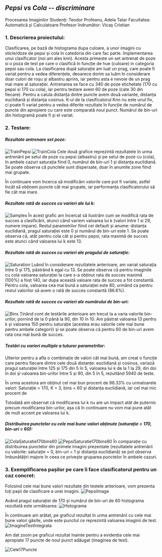## **_Pepsi vs Cola -- discriminare_**
Procesarea Imaginilor
Studenți: Teodor Profeanu, Adela Tatar
Facultatea: Automatică și Calculatoare
Profesor îndrumător: Vicaș Cristian

### 1. Descrierea proiectului:
Clasificarea, pe bază de histograma dupa culoare, a unor imagini cu sticle/doze de pepsi și cola în catedoria din care fac parte. 
Implementarea unui clasificator (noi am ales knn). Acesta primeste un set antrenat de poze si o poza de test pe care o clasifică în funcție de hue (culoare) in categoria pepsi sau cola. 
La clasificarea după saturație am luat un prag, care poate fi variat pentru a vedea diferențele, deoarece dorim sa luăm în considerare doar culori de roșu și albastru aprins, iar pentru asta e nevoie de un prag mai mare al saturației. 
Antrenarea se face cu 340 de poze etichetate (170 cu pepsi si 170 cu cola), iar pentru testare avem 60 de poze (cate 30 din fiecare).
Pentru a calula distanța dintre puncte avem două variante, distanța euclidiană și distanța cosinus. 
K-ul de la clasificatorul Knn nu este unul fix, ci poate fi variat pentru a vedea diferite rezultate în funcție de numărul de puncte din apropiere cu care este comparată noul punct. 
Numărul de bin-uri din histogramă poate fi și el variat.

### 2. Testare:
##### Rezultate antrenare set poze: 
![TrainPepsi](https://github.com/teodor-profeanu/Coke-Pepsi-Discrimination/blob/main/graphs/TrainPepsi.jpeg?raw=true)
![TrainCola](https://github.com/teodor-profeanu/Coke-Pepsi-Discrimination/blob/main/graphs/TrainCola.jpeg?raw=true)
Cele două grafice reprezintă rezultatele în urma antrenării pe setul de poze cu pepsi (albastru) și pe setul de poze cu (cola), în ambele cazuri saturația fiind 0, numărul de bin-uri 1 și distanța euclidiană. Se poate observa că punctele sunt dispersate, doar în anumite zone fiind mai grupate. 

În continuare vom încerca să modificăm valorile care pot fi variate, astfel încât să obținem puncte cât mai grupate, iar performanța clasificatorului să fie cât mai mare.  

##### Rezultate rată de succes cu varieri ale lui k: 
![Samples](https://github.com/teodor-profeanu/Coke-Pepsi-Discrimination/blob/main/graphs/VariationNoSamples.jpeg?raw=true)
În acest grafic am încercat să ilustrăm cum se modifică rata de succes a clasificării, atunci când variem valoarea lui k (valori între 1 si 29, numere impare). Restul parametrilor fiind cei default și anume: distanța euclidiană, pragul saturației este 0 și numărul de bin-uri este 1. 
Se poate observa că, atât pentru cola cât și pentru pepsi, rata maximă de succes este atunci când valoarea lui k este 13. 

##### Rezultate rată de succes cu varieri ale pragului de saturație: 
![Saturation](https://github.com/teodor-profeanu/Coke-Pepsi-Discrimination/blob/main/graphs/VariationSaturation.jpeg?raw=true)
Luând în considerare rezultatele anterioare, am variat saturația între 0 și 175, păstrând k egal cu 13. Se poate observa că pentru imaginile cu cola valoarea saturației la care s-a obținut rata de succes maximă (100%) a fost 140, iar dupa această valoare rata de succes a fot constantă. Pentru cola, valoarea cea mai bună a saturației este 80, urmând ca pentru restul valorilor să avem o rată de succes constantă (86.6%). 

##### Rezultate rată de succes cu varieri ale numărului de bin-uri: 
![Bins](https://github.com/teodor-profeanu/Coke-Pepsi-Discrimination/blob/main/graphs/VariationBins.jpeg?raw=true)
Ținând cont de testările anterioare am trecut la a varia valorile bin-urilor, pornind de la 0 până la 90, din 10 în 10. Am păstrat valoarea 13 pentru k și valoarea 150 pentru saturație (acestea erau valorile cele mai bune pentru ambele categorii) și se poate observa că pentru 60 de bin-uri avem rata cea mai bună de succes. 

##### Testări cu varieri multiple a tuturor parametrilor: 
Ulterior pentru a afla o combinație de valori cât mai bună, am creat o funcție care pentru fiecare dintre cele două distanțe: euclidiană și cosinus, variază pragul saturației între 125 și 175 din 5 în 5, valoarea lui k de la 1 la 29, din doi în doi și valoarea bin-urilor între 5 și 90, din 5 în 5, rezultând 5940 de teste. 

În urma acestora am obținut cel mai bun procent de 98.33% cu urmatoarele valori: Saturație = 170, K = 3, bins = 60 și distanța euclidiană, iar cel mai mic procent de 

Totodată am observat că modificarea lui k nu are un impact atât de puternic precum modificarea bin-urilor, așa că în continuare nu vom mai pune atât de mult accent pe valoarea lui k. 

##### Distribuirea punctelor cu cele mai bune valori obținute (saturație = 170, bin-uri = 60):
![ColaSaturatie170bins60](https://github.com/teodor-profeanu/Coke-Pepsi-Discrimination/blob/main/graphs/ColaSaturatie170bins60.jpeg?raw=true)
![PepsiSaturatie170bins60](https://github.com/teodor-profeanu/Coke-Pepsi-Discrimination/blob/main/graphs/PepsiSaturatie170bins60.jpeg?raw=true)
În comparație cu distribuirea punctelor din primele imagini prezentate (rezultatele antrenării cu valorile: saturație = 0, bin-uri = 1 și distanța euclidiană) se pot observa îmbunătățiri majore în ceea ce privește gruparea punctelor în ambele cazuri.

### 3. Exemplificarea pașilor pe care îi face clasificatorul pentru un caz concret:
Folosind cele mai bune valori rezultate din testele anterioare, vom prezenta toți pașii de clasificare a unei imagini. 
![PepsiImage](https://github.com/teodor-profeanu/Coke-Pepsi-Discrimination/blob/main/graphs/PepsiImage.jpeg?raw=true)

Având pragul saturației de 170 și numărul de bin-uri de 60 histograma rezultată este următoarea:
![Histograma](https://github.com/teodor-profeanu/Coke-Pepsi-Discrimination/blob/main/graphs/Histograma.jpeg?raw=true)

În continuare am arătat, pe graficul rezultat în urma antrenării cu cele mai bune valori găsite, unde este punctul ce reprezintă valoarea imaginii de test.
![ImagineTestIntegrata](https://github.com/teodor-profeanu/Coke-Pepsi-Discrimination/blob/main/graphs/ImagineTestIntegrata.jpeg?raw=true)

Am dat zoom pe graficul rezultat înainte pentru a evidenția cele mai apropiate 17 puncte de noul punct adăugat (imaginea de test).

![Cele17Puncte](https://github.com/teodor-profeanu/Coke-Pepsi-Discrimination/blob/main/graphs/Cele17Puncte.jpeg?raw=true)

